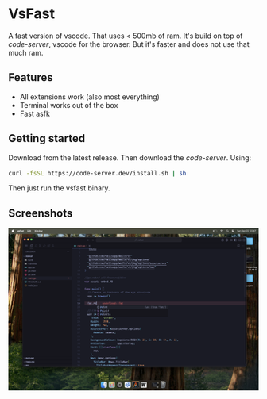 # VsFast

A fast version of vscode. That uses < 500mb of ram. It's build on top of *code-server*, vscode for the browser. But it's faster and does not use that much ram.

## Features

- All extensions work (also most everything)
- Terminal works out of the box
- Fast asfk

## Getting started

Download from the latest release. Then download the *code-server*. Using:

```bash
curl -fsSL https://code-server.dev/install.sh | sh
```

Then just run the vsfast binary.

## Screenshots

![alt text](<Screenshot 2024-12-22 at 22.47.56.png>)

